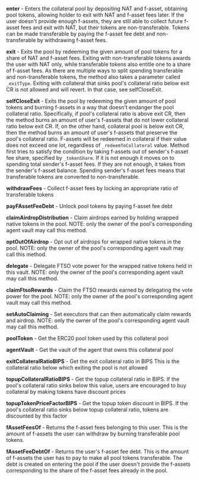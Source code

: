 **enter** - Enters the collateral pool by depositing NAT and f-asset, obtaining pool tokens, allowing holder to exit with NAT and f-asset fees later. If the user doesn't provide enough f-assets, they are still able to collect future f-asset fees and exit with NAT, but their tokens are non-transferable. Tokens can be made transferable by paying the f-asset fee debt and non-transferable by withdrawing f-asset fees.

**exit** - Exits the pool by redeeming the given amount of pool tokens for a share of NAT and f-asset fees. Exiting with non-transferable tokens awards the user with NAT only, while transferable tokens also entitle one to a share of f-asset fees. As there are multiple ways to split spending transferable and non-transferable tokens, the method also takes a parameter called `_exitType`. Exiting with collateral that sinks pool's collateral ratio below exit CR is not allowed and  will revert. In that case, see selfCloseExit.

**selfCloseExit** - Exits the pool by redeeming the given amount of pool tokens and burning f-assets in a way that doesn't endanger the pool collateral ratio. Specifically, if pool's collateral ratio is above exit CR, then the method burns an amount of user's f-assets that do not lower collateral ratio below exit CR. If, on the other hand, collateral pool is below exit CR, then the method burns an amount of user's f-assets that preserve the pool's collateral ratio. F-assets will be redeemed in collateral if their value does not exceed one lot, regardless of  `_redeemToCollateral` value. Method first tries to satisfy the condition by taking f-assets out of sender's f-asset fee share,  specified by `_tokenShare`. If it is not enough it moves on to spending total sender's f-asset fees. If they  are not enough, it takes from the sender's f-asset balance. Spending sender's f-asset fees means that  transferable tokens are converted to non-transferable.

**withdrawFees** - Collect f-asset fees by locking an appropriate ratio of transferable tokens

**payFAssetFeeDebt** - Unlock pool tokens by paying f-asset fee debt

**claimAirdropDistribution** - Claim airdrops earned by holding wrapped native tokens in the pool.
NOTE: only the owner of the pool's corresponding agent vault may call this method.

**optOutOfAirdrop** - Opt out of airdrops for wrapped native tokens in the pool.
NOTE: only the owner of the pool's corresponding agent vault may call this method.

**delegate** - Delegate FTSO vote power for the wrapped native tokens held in this vault.
NOTE: only the owner of the pool's corresponding agent vault may call this method.

**claimFtsoRewards** - Claim the FTSO rewards earned by delegating the vote power for the pool.
NOTE: only the owner of the pool's corresponding agent vault may call this method.

**setAutoClaiming** - Set executors that can then automatically claim rewards and airdrop.
NOTE: only the owner of the pool's corresponding agent vault may call this method.

**poolToken** - Get the ERC20 pool token used by this collateral pool

**agentVault** - Get the vault of the agent that owns this collateral pool

**exitCollateralRatioBIPS** - Get the exit collateral ratio in BIPS This is the collateral ratio below which exiting the pool is not allowed

**topupCollateralRatioBIPS** - Get the topup collateral ratio in BIPS. If the pool's collateral ratio sinks below this value, users are encouraged to buy collateral by making tokens have discount prices

**topupTokenPriceFactorBIPS** - Get the topup token discount in BIPS. If the pool's collateral ratio sinks below topup collateral ratio, tokens are discounted by this factor

**fAssetFeesOf** - Returns the f-asset fees belonging to this user. This is the amount of f-assets the user can withdraw by burning transferable pool tokens.

**fAssetFeeDebtOf** - Returns the user's f-asset fee debt. This is the amount of f-assets the user has to pay to make all pool tokens transferable. The debt is created on entering the pool if the user doesn't provide the f-assets corresponding to the share of the f-asset fees already in the pool.

